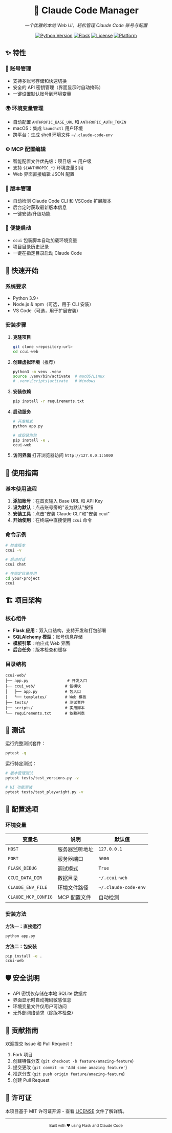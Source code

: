 <div align="center">
  
# 🤖 Claude Code Manager

*一个优雅的本地 Web UI，轻松管理 Claude Code 账号与配置*

[![Python Version](https://img.shields.io/badge/python-3.9+-blue.svg)](https://python.org)
[![Flask](https://img.shields.io/badge/flask-3.0.3-green.svg)](https://flask.palletsprojects.com/)
[![License](https://img.shields.io/badge/license-MIT-blue.svg)](LICENSE)
[![Platform](https://img.shields.io/badge/platform-macOS%20%7C%20Linux%20%7C%20Windows-lightgrey.svg)](https://github.com/your-org/your-repo)

</div>

## ✨ 特性

### 🔐 账号管理
- 支持多账号存储和快速切换
- 安全的 API 密钥管理（界面显示时自动掩码）
- 一键设置默认账号到环境变量

### 🌍 环境变量管理
- 自动配置 `ANTHROPIC_BASE_URL` 和 `ANTHROPIC_AUTH_TOKEN`
- macOS：集成 `launchctl` 用户环境
- 跨平台：生成 shell 环境文件 `~/.claude-code-env`

### ⚙️ MCP 配置编辑
- 智能配置文件优先级：项目级 → 用户级
- 支持 `${ANTHROPIC_*}` 环境变量引用
- Web 界面直接编辑 JSON 配置

### 🔄 版本管理
- 自动检测 Claude Code CLI 和 VSCode 扩展版本
- 后台定时获取最新版本信息
- 一键安装/升级功能

### 🚀 便捷启动
- `ccui` 包装脚本自动加载环境变量
- 项目目录历史记录
- 一键在指定目录启动 Claude Code

## 🚀 快速开始

### 系统要求
- Python 3.9+
- Node.js & npm（可选，用于 CLI 安装）
- VS Code（可选，用于扩展安装）

### 安装步骤

1. **克隆项目**
   ```bash
   git clone <repository-url>
   cd ccui-web
   ```

2. **创建虚拟环境**（推荐）
   ```bash
   python3 -m venv .venv
   source .venv/bin/activate  # macOS/Linux
   # .venv\Scripts\activate   # Windows
   ```

3. **安装依赖**
   ```bash
   pip install -r requirements.txt
   ```

4. **启动服务**
   ```bash
   # 开发模式
   python app.py
   
   # 或安装为包
   pip install -e .
   ccui-web
   ```

5. **访问界面**
   打开浏览器访问 `http://127.0.0.1:5000`

## 📖 使用指南

### 基本使用流程

1. **添加账号**：在首页输入 Base URL 和 API Key
2. **设为默认**：点击账号旁的"设为默认"按钮
3. **安装工具**：点击"安装 Claude CLI"和"安装 ccui"
4. **开始使用**：在终端中直接使用 `ccui` 命令

### 命令示例

```bash
# 检查版本
ccui -v

# 启动对话
ccui chat

# 在指定目录使用
cd your-project
ccui
```

## 🏗️ 项目架构

### 核心组件
- **Flask 应用**：双入口结构，支持开发和打包部署
- **SQLAlchemy 模型**：账号信息存储
- **模板引擎**：响应式 Web 界面
- **后台任务**：版本检查和缓存

### 目录结构
```
ccui-web/
├── app.py                 # 开发入口
├── ccui_web/             # 包模块
│   ├── app.py            # 包入口
│   └── templates/        # Web 模板
├── tests/                # 测试套件
├── scripts/              # 实用脚本
└── requirements.txt      # 依赖列表
```

## 🧪 测试

运行完整测试套件：
```bash
pytest -q
```

运行特定测试：
```bash
# 版本管理测试
pytest tests/test_versions.py -v

# UI 功能测试
pytest tests/test_playwright.py -v
```

## 🔧 配置选项

### 环境变量

| 变量名 | 说明 | 默认值 |
|--------|------|--------|
| `HOST` | 服务器监听地址 | `127.0.0.1` |
| `PORT` | 服务器端口 | `5000` |
| `FLASK_DEBUG` | 调试模式 | `True` |
| `CCUI_DATA_DIR` | 数据目录 | `~/.ccui-web` |
| `CLAUDE_ENV_FILE` | 环境文件路径 | `~/.claude-code-env` |
| `CLAUDE_MCP_CONFIG` | MCP 配置文件 | 自动检测 |

### 安装方法

**方法一：直接运行**
```bash
python app.py
```

**方法二：包安装**
```bash
pip install -e .
ccui-web
```

## 🛡️ 安全说明

- API 密钥仅存储在本地 SQLite 数据库
- 界面显示时自动掩码敏感信息
- 环境变量文件仅用户可访问
- 无外部网络请求（除版本检查）

## 🤝 贡献指南

欢迎提交 Issue 和 Pull Request！

1. Fork 项目
2. 创建特性分支 (`git checkout -b feature/amazing-feature`)
3. 提交更改 (`git commit -m 'Add some amazing feature'`)
4. 推送分支 (`git push origin feature/amazing-feature`)
5. 创建 Pull Request

## 📄 许可证

本项目基于 MIT 许可证开源 - 查看 [LICENSE](LICENSE) 文件了解详情。

---

<div align="center">
  <sub>Built with ❤️ using Flask and Claude Code</sub>
</div>
